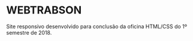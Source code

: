 # WEBTRABSON
Site responsivo desenvolvido para conclusão da oficina HTML/CSS do 1º semestre de 2018.
